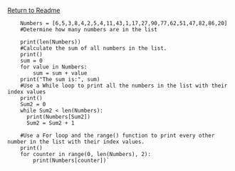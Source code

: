 [Return to Readme](README.md)

        Numbers = [6,5,3,8,4,2,5,4,11,43,1,17,27,90,77,62,51,47,82,86,20]
        #Determine how many numbers are in the list

        print(len(Numbers))
        #Calculate the sum of all numbers in the list.
        print()
        sum = 0
        for value in Numbers:
            sum = sum + value
        print("The sum is:", sum)
        #Use a While loop to print all the numbers in the list with their index values
        print()
        Sum2 = 0
        while Sum2 < len(Numbers):
          print(Numbers[Sum2])
          Sum2 = Sum2 + 1

        #Use a For loop and the range() function to print every other number in the list with their index values.
        print()
        for counter in range(0, len(Numbers), 2):
            print(Numbers[counter])`
